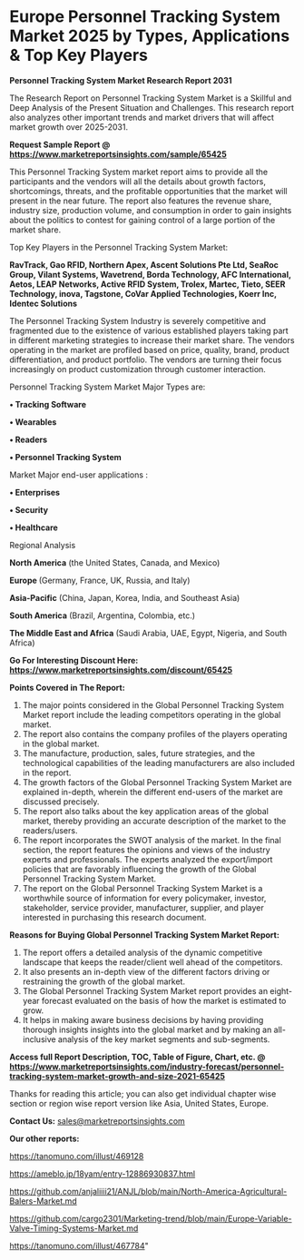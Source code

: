 # Europe Personnel Tracking System Market 2025 by Types, Applications & Top Key Players

<strong>Personnel Tracking System Market Research Report 2031</strong>

The Research Report on Personnel Tracking System Market is a Skillful and Deep Analysis of the Present Situation and Challenges. This research report also analyzes other important trends and market drivers that will affect market growth over 2025-2031.

<strong>Request Sample Report @ <a href=https://www.marketreportsinsights.com/sample/65425>https://www.marketreportsinsights.com/sample/65425</a></strong>

This Personnel Tracking System market report aims to provide all the participants and the vendors will all the details about growth factors, shortcomings, threats, and the profitable opportunities that the market will present in the near future. The report also features the revenue share, industry size, production volume, and consumption in order to gain insights about the politics to contest for gaining control of a large portion of the market share.

Top Key Players in the Personnel Tracking System Market:

<strong>RavTrack, Gao RFID, Northern Apex, Ascent Solutions Pte Ltd, SeaRoc Group, Vilant Systems, Wavetrend, Borda Technology, AFC International, Aetos, LEAP Networks, Active RFID System, Trolex, Martec, Tieto, SEER Technology, inova, Tagstone, CoVar Applied Technologies, Koerr Inc, Identec Solutions</strong>

The Personnel Tracking System Industry is severely competitive and fragmented due to the existence of various established players taking part in different marketing strategies to increase their market share. The vendors operating in the market are profiled based on price, quality, brand, product differentiation, and product portfolio. The vendors are turning their focus increasingly on product customization through customer interaction.

Personnel Tracking System Market Major Types are:

<strong>• Tracking Software

• Wearables

• Readers

• Personnel Tracking System</strong>

Market Major end-user applications :

<strong>• Enterprises

• Security

• Healthcare</strong>

Regional Analysis

</u><strong><b>North America</b></strong> (the United States, Canada, and Mexico)

<strong><b>Europe </b></strong>(Germany, France, UK, Russia, and Italy)

<strong><b>Asia-Pacific</b></strong> (China, Japan, Korea, India, and Southeast Asia)

<strong><b>South America</b></strong> (Brazil, Argentina, Colombia, etc.)

<strong><b>The Middle East and Africa</b></strong> (Saudi Arabia, UAE, Egypt, Nigeria, and South Africa)

<strong>Go For Interesting Discount Here: <a href=https://www.marketreportsinsights.com/discount/65425>https://www.marketreportsinsights.com/discount/65425</a></strong>

<strong>Points Covered in The Report:</strong>
<ol>
  <li>The major points considered in the Global Personnel Tracking System Market report include the leading competitors operating in the global market.</li>
  <li>The report also contains the company profiles of the players operating in the global market.</li>
  <li>The manufacture, production, sales, future strategies, and the technological capabilities of the leading manufacturers are also included in the report.</li>
  <li>The growth factors of the Global Personnel Tracking System Market are explained in-depth, wherein the different end-users of the market are discussed precisely.</li>
  <li>The report also talks about the key application areas of the global market, thereby providing an accurate description of the market to the readers/users.</li>
  <li>The report incorporates the SWOT analysis of the market. In the final section, the report features the opinions and views of the industry experts and professionals. The experts analyzed the export/import policies that are favorably influencing the growth of the Global Personnel Tracking System Market.</li>
  <li>The report on the Global Personnel Tracking System Market is a worthwhile source of information for every policymaker, investor, stakeholder, service provider, manufacturer, supplier, and player interested in purchasing this research document.</li>
</ol>
<strong>Reasons for Buying Global Personnel Tracking System Market Report:</strong>

<ol>
  <li>The report offers a detailed analysis of the dynamic competitive landscape that keeps the reader/client well ahead of the competitors.</li>
  <li>It also presents an in-depth view of the different factors driving or restraining the growth of the global market.</li>
  <li>The Global Personnel Tracking System Market report provides an eight-year forecast evaluated on the basis of how the market is estimated to grow.</li>
  <li>It helps in making aware business decisions by having providing thorough insights insights into the global market and by making an all-inclusive analysis of the key market segments and sub-segments.</li>
</ol>
<strong>Access full Report Description, TOC, Table of Figure, Chart, etc. @ <a href=https://www.marketreportsinsights.com/industry-forecast/personnel-tracking-system-market-growth-and-size-2021-65425>https://www.marketreportsinsights.com/industry-forecast/personnel-tracking-system-market-growth-and-size-2021-65425</a></strong>


Thanks for reading this article; you can also get individual chapter wise section or region wise report version like Asia, United States, Europe.

<strong>Contact Us:</strong>
sales@marketreportsinsights.com

<strong>Our other reports:</strong>

<a href=https://tanomuno.com/illust/469128>https://tanomuno.com/illust/469128</a>

<a href=https://ameblo.jp/18yam/entry-12886930837.html>https://ameblo.jp/18yam/entry-12886930837.html</a>

<a href=https://github.com/anjaliiii21/ANJL/blob/main/North-America-Agricultural-Balers-Market.md>https://github.com/anjaliiii21/ANJL/blob/main/North-America-Agricultural-Balers-Market.md</a>

<a href=https://github.com/cargo2301/Marketing-trend/blob/main/Europe-Variable-Valve-Timing-Systems-Market.md>https://github.com/cargo2301/Marketing-trend/blob/main/Europe-Variable-Valve-Timing-Systems-Market.md</a>

<a href=https://tanomuno.com/illust/467784>https://tanomuno.com/illust/467784</a>"
